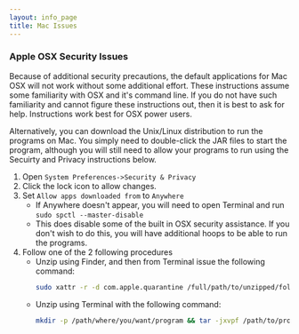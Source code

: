 ```yaml
---
layout: info_page
title: Mac Issues
---
```


### Apple OSX Security Issues

Because of additional security precautions, the default applications for Mac OSX will not work without some additional effort. These instructions assume some familiarity with OSX and it's command line. If you do not have such familiarity and cannot figure these instructions out, then it is best to ask for help. Instructions work best for OSX power users. 

Alternatively, you can download the Unix/Linux distribution to run the programs on Mac. You simply need to double-click the JAR files to start the program, although you will still need to allow your programs to run using the Secuirty and Privacy instructions below. 

1. Open `System Preferences->Security & Privacy`
2. Click the lock icon to allow changes.
3. Set `Allow apps downloaded from` to `Anywhere`
    * If Anywhere doesn't appear, you will need to open Terminal and run `sudo spctl --master-disable`
    * This does disable some of the built in OSX security assistance. If you don't wish to do this, you will have additional hoops to be able to run the programs.
4. Follow one of the 2 following procedures
    * Unzip using Finder, and then from Terminal issue the following command:
        ```bash
        sudo xattr -r -d com.apple.quarantine /full/path/to/unzipped/folder
        ```
    * Unzip using Terminal with the following command:
      ```bash
      mkdir -p /path/where/you/want/program && tar -jxvpf /path/to/program-mac.tar.bz2 -C /path/where/you/want/program
      ```
